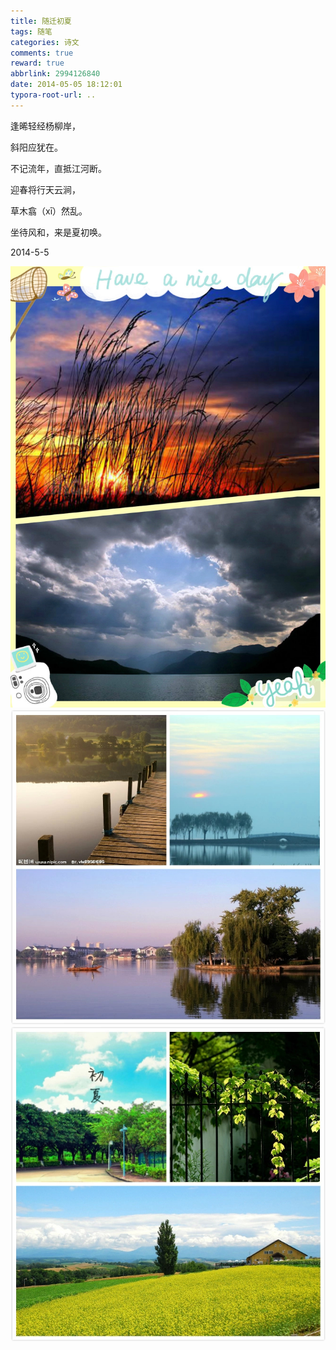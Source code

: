 ```yaml
---
title: 随迁初夏
tags: 随笔
categories: 诗文
comments: true
reward: true
abbrlink: 2994126840
date: 2014-05-05 18:12:01
typora-root-url: ..
---
```

逢晞轻经杨柳岸，

斜阳应犹在。

不记流年，直抵江河断。
<!-- more -->


迎春将行天云涧，

草木翕（xī）然乱。

坐待风和，来是夏初唤。

2014-5-5

![p1](/assets/img/a32c1488102312.jpg)
![p2](/assets/img/d5671488102314.jpg)
![p3](/assets/img/ecae1488102340.jpg)
